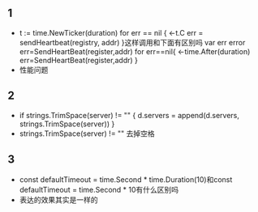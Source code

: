 ## 1
- t := time.NewTicker(duration)
		for err == nil {
			<-t.C
			err = sendHeartbeat(registry, addr)
		}这样调用和下面有区别吗 var err error
	err=SendHeartBeat(register,addr)
	for err==nil{
		<-time.After(duration)
		err=SendHeartBeat(register,addr)
	}
- 性能问题
## 2
- if strings.TrimSpace(server) != "" {
			d.servers = append(d.servers, strings.TrimSpace(server))
		}
- strings.TrimSpace(server) != "" 去掉空格
## 3
- const defaultTimeout = time.Second * time.Duration(10)和const defaultTimeout = time.Second * 10有什么区别吗
- 表达的效果其实是一样的